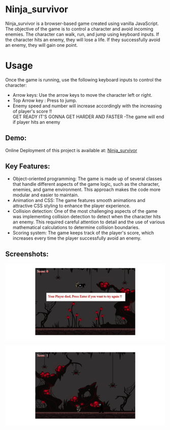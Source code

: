 # Ninja_survivor 
Ninja_survivor is a browser-based game created using vanilla JavaScript. The objective of the game is to control a character and avoid incoming enemies. The character can walk, run, and jump using keyboard inputs. If the character hits an enemy, they will lose a life. If they successfully avoid an enemy, they will gain one point.




# Usage
Once the game is running, use the following keyboard inputs to control the character:

- Arrow keys: Use the arrow keys to move the character left or right.
- Top Arrow key : Press  to jump.
- Enemy speed and number will increase accordingly with the increasing of player's score !! <br> GET READY IT'S GONNA GET HARDER AND FASTER
-The game will end if player hits an enemy

## Demo:
Online Deployment of this project is available at:    [Ninja_survivor ](https://tarek666666.github.io/Ninja_survivor/) <br>

## Key Features:

- Object-oriented programming: The game is made up of several classes that handle different aspects of the game logic, such as the character, enemies, and game environment. This approach makes the code more modular and easier to maintain.
- Animation and CSS: The game features smooth animations and attractive CSS styling to enhance the player experience.
- Collision detection: One of the most challenging aspects of the game was implementing collision detection to detect when the character hits an enemy. This required careful attention to detail and the use of various mathematical calculations to determine collision boundaries.
- Scoring system: The game keeps track of the player's score, which increases every time the player successfully avoid an enemy.
## Screenshots:
![Screenshot of DigitalBazzar homepage](https://github.com/Tarek666666/Ninja_survivor/blob/main/images/screenshots/Die.png) 

![Screenshot of DigitalBazzar homepage](https://github.com/Tarek666666/Ninja_survivor/blob/main/images/screenshots/stand.png) 
